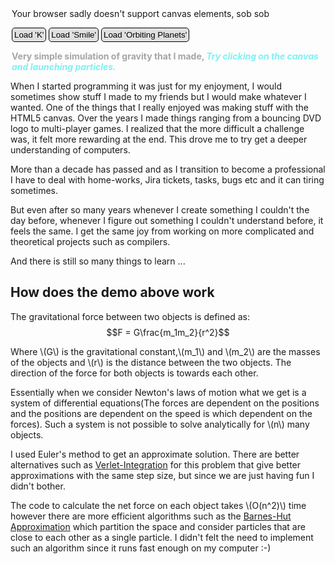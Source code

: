 <style>
    button {
        color: black;
        background-color: #e0e0e0;
        border:1px solid black;
        border-radius: 5px;
        padding: 3px;
    }

    button:hover {
        background-color: #F0F0F0;
    }
</style>

<script src="orbit.js"></script>
<div style="margin: auto; display: block; width:500px;">
    <canvas id="canvas">Your browser sadly doesn't support canvas elements, sob sob</canvas>
    <p>
        <button onclick="load_k_scene()">Load 'K'</button>
        <button onclick="load_smile()">Load 'Smile'</button>
        <button onclick="load_orbiting()">Load 'Orbiting Planets'</button>
    </p>
    <p style="font-weight: bold">
        <span style="color:#a5a5a5; ">
        Very simple simulation of gravity that I made,
        </span>
        <span style="color: #7cf2f4; font-style: italic">
            Try clicking on the canvas and launching particles.
        </span>
    </p>
</div>

When I started programming it was just for my enjoyment, I would sometimes show stuff I made to my friends but I would make whatever I wanted. One of the things that I really enjoyed was making stuff with the HTML5 canvas. Over the years I made things ranging from a bouncing DVD logo to multi-player games. I realized that the more difficult a challenge was, it felt more rewarding at the end. This drove me to try get a deeper understanding of computers.

More than a decade has passed and as I transition to become a professional  I have to deal with home-works, Jira tickets, tasks, bugs etc and it can tiring sometimes.

But even after so many years whenever I create something I couldn't the day before, whenever I figure out something I couldn't understand before, it feels the same. I get the same joy from working on more complicated and theoretical projects such as compilers.

And there is still so many things to learn ... 

## How does the demo above work

The gravitational force between two objects is defined as:
$$F = G\frac{m_1m_2}{r^2}$$

Where \\(G\\) is the gravitational constant,\\(m_1\\) and \\(m_2\\) are the masses of the objects and \\(r\\) is the distance between the two objects.
The direction of the force for both objects is towards each other.

Essentially when we consider Newton's laws of motion what we get is a system of differential equations(The forces are dependent on the positions and the positions are dependent on the speed is which dependent on the forces). Such a system is not possible to solve analytically for \\(n\\) many objects.

I used Euler's method to get an approximate solution. There are better alternatives such as [Verlet-Integration](https://en.wikipedia.org/wiki/Verlet_integration) for this problem that give better approximations with the same step size, but since we are just having fun I didn't bother.

The code to calculate the net force on each object takes \\(O(n^2)\\) time however there are more efficient algorithms such as the [Barnes-Hut Approximation](https://en.wikipedia.org/wiki/Barnes%E2%80%93Hut_simulation) which partition the space and consider particles that are close to each other as a single particle. I didn't felt the need to implement such an algorithm since it runs fast enough on my computer :-) 
